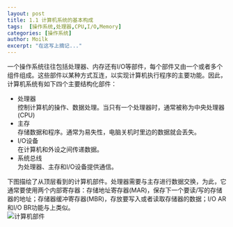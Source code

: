 ```yaml
---
layout: post
title: 1.1 计算机系统的基本构成
tags:  [操作系统,处理器,CPU,I/O,Memory]
categories: [操作系统]
author: Moilk
excerpt: "在这写上摘记..."
---
```

一个操作系统往往包括处理器、内存还有I/O等部件，每个部件又由一个或者多个组件组成。这些部件以某种方式互连，以实现计算机执行程序的主要功能。因此，计算机系统有如下四个主要结构化部件：

* 处理器  
控制计算机的操作、数据处理。当只有一个处理器时，通常被称为中央处理器(CPU)  
* 主存  
存储数据和程序。通常为易失性，电脑关机时里边的数据就会丢失。  
* I/O设备  
在计算机和外设之间传递数据。  
* 系统总线  
为处理器、主存和I/O设备提供通信。  

下图描绘了从顶层看到的计算机部件。处理器需要与主存进行数据交换，为此，它通常要使用两个内部寄存器：存储地址寄存器(MAR)，保存下一个要读/写的存储器的地址；存储器缓冲寄存器(MBR)，存放要写入或者读取存储器的数据；I/O AR和I/O BR功能与上类似。  
![计算机部件]({{site.baseurl}}/assets/images/OS/computerComponents.png)  